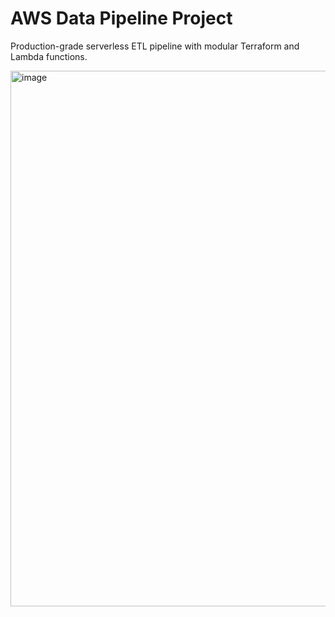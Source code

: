 # AWS Data Pipeline Project

Production-grade serverless ETL pipeline with modular Terraform and Lambda functions.

<img width="1466" height="857" alt="image" src="https://github.com/user-attachments/assets/549eb7b9-18a7-4916-94dc-bc1264b54d35" />
